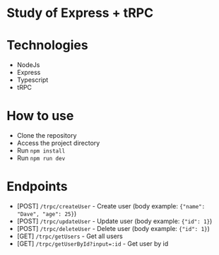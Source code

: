 #  Study of Express + tRPC

# Technologies
- NodeJs
- Express
- Typescript
- tRPC

# How to use
- Clone the repository
- Access the project directory
- Run `npm install`
- Run `npm run dev`

# Endpoints
- [POST] `/trpc/createUser` - Create user (body example: `{"name": "Dave", "age": 25}`)
- [POST] `/trpc/updateUser` - Update user (body example: `{"id": 1}`)
- [POST] `/trpc/deleteUser` - Delete user (body example: `{"id": 1}`)
- [GET] `/trpc/getUsers` - Get all users
- [GET] `/trpc/getUserById?input=:id` - Get user by id
